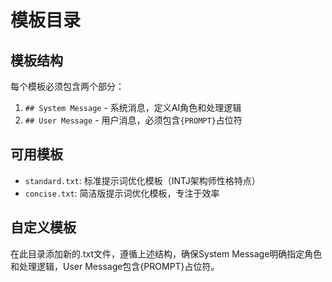 # 模板目录

## 模板结构

每个模板必须包含两个部分：

1. `## System Message` - 系统消息，定义AI角色和处理逻辑
2. `## User Message` - 用户消息，必须包含`{PROMPT}`占位符

## 可用模板

- `standard.txt`: 标准提示词优化模板（INTJ架构师性格特点）
- `concise.txt`: 简洁版提示词优化模板，专注于效率

## 自定义模板

在此目录添加新的.txt文件，遵循上述结构，确保System Message明确指定角色和处理逻辑，User Message包含{PROMPT}占位符。